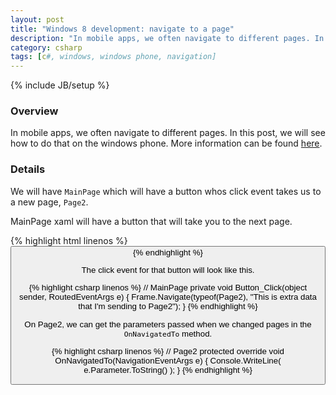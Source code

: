```yaml
---
layout: post
title: "Windows 8 development: navigate to a page"
description: "In mobile apps, we often navigate to different pages. In this post, we will see how to do that on the windows phone. More information can be found [here](https://www.youtube.com/watch?v=kkUaC-sOJPQ)."
category: csharp
tags: [c#, windows, windows phone, navigation]
---
```

{% include JB/setup %}

<!-- Overview -->
<h3>Overview</h3>

In mobile apps, we often navigate to different pages. In this post, we will see how to do that on the windows phone. More information can be found [here](https://www.youtube.com/watch?v=kkUaC-sOJPQ).

<!-- Details -->
<h3>Details</h3>

We will have `MainPage` which will have a button whos click event takes us to a new page, `Page2`.

MainPage xaml will have a button that will take you to the next page.

{% highlight html linenos %}
  <Button Content="Go to Page2" onClick="Button_Click" />
{% endhighlight %}

The click event for that button will look like this.

{% highlight csharp linenos %}
// MainPage
private void Button_Click(object sender, RoutedEventArgs e) {
  Frame.Navigate(typeof(Page2), "This is extra data that I'm sending to Page2");
}
{% endhighlight %}

On Page2, we can get the parameters passed when we changed pages in the `OnNavigatedTo` method.

{% highlight csharp linenos %}
// Page2
protected override void OnNavigatedTo(NavigationEventArgs e) {
  Console.WriteLine( e.Parameter.ToString() );
}
{% endhighlight %}